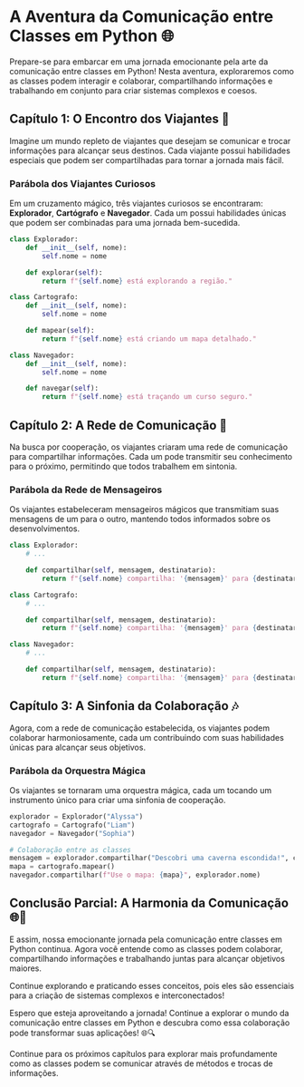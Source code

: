 # A Aventura da Comunicação entre Classes em Python 🌐

Prepare-se para embarcar em uma jornada emocionante pela arte da comunicação entre classes em Python! Nesta aventura, exploraremos como as classes podem interagir e colaborar, compartilhando informações e trabalhando em conjunto para criar sistemas complexos e coesos.

## Capítulo 1: O Encontro dos Viajantes 🚂

Imagine um mundo repleto de viajantes que desejam se comunicar e trocar informações para alcançar seus destinos. Cada viajante possui habilidades especiais que podem ser compartilhadas para tornar a jornada mais fácil.

### Parábola dos Viajantes Curiosos

Em um cruzamento mágico, três viajantes curiosos se encontraram: **Explorador**, **Cartógrafo** e **Navegador**. Cada um possui habilidades únicas que podem ser combinadas para uma jornada bem-sucedida.

```python
class Explorador:
    def __init__(self, nome):
        self.nome = nome

    def explorar(self):
        return f"{self.nome} está explorando a região."

class Cartografo:
    def __init__(self, nome):
        self.nome = nome

    def mapear(self):
        return f"{self.nome} está criando um mapa detalhado."

class Navegador:
    def __init__(self, nome):
        self.nome = nome

    def navegar(self):
        return f"{self.nome} está traçando um curso seguro."
```

## Capítulo 2: A Rede de Comunicação 📡

Na busca por cooperação, os viajantes criaram uma rede de comunicação para compartilhar informações. Cada um pode transmitir seu conhecimento para o próximo, permitindo que todos trabalhem em sintonia.

### Parábola da Rede de Mensageiros

Os viajantes estabeleceram mensageiros mágicos que transmitiam suas mensagens de um para o outro, mantendo todos informados sobre os desenvolvimentos.

```python
class Explorador:
    # ...

    def compartilhar(self, mensagem, destinatario):
        return f"{self.nome} compartilha: '{mensagem}' para {destinatario}."

class Cartografo:
    # ...

    def compartilhar(self, mensagem, destinatario):
        return f"{self.nome} compartilha: '{mensagem}' para {destinatario}."

class Navegador:
    # ...

    def compartilhar(self, mensagem, destinatario):
        return f"{self.nome} compartilha: '{mensagem}' para {destinatario}."
```

## Capítulo 3: A Sinfonia da Colaboração 🎶

Agora, com a rede de comunicação estabelecida, os viajantes podem colaborar harmoniosamente, cada um contribuindo com suas habilidades únicas para alcançar seus objetivos.

### Parábola da Orquestra Mágica

Os viajantes se tornaram uma orquestra mágica, cada um tocando um instrumento único para criar uma sinfonia de cooperação.

```python
explorador = Explorador("Alyssa")
cartografo = Cartografo("Liam")
navegador = Navegador("Sophia")

# Colaboração entre as classes
mensagem = explorador.compartilhar("Descobri uma caverna escondida!", cartografo.nome)
mapa = cartografo.mapear()
navegador.compartilhar(f"Use o mapa: {mapa}", explorador.nome)
```

## Conclusão Parcial: A Harmonia da Comunicação 🌐🎵

E assim, nossa emocionante jornada pela comunicação entre classes em Python continua. Agora você entende como as classes podem colaborar, compartilhando informações e trabalhando juntas para alcançar objetivos maiores.

Continue explorando e praticando esses conceitos, pois eles são essenciais para a criação de sistemas complexos e interconectados!

Espero que esteja aproveitando a jornada! Continue a explorar o mundo da comunicação entre classes em Python e descubra como essa colaboração pode transformar suas aplicações! 🌐🔍

Continue para os próximos capítulos para explorar mais profundamente como as classes podem se comunicar através de métodos e trocas de informações.
